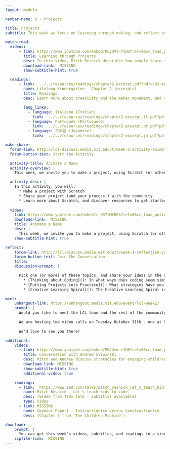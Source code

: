 ```yaml
---
layout: module

navbar-name: 2 - Projects

title: Projects
subtitle: This week we focus on learning through making, and reflect on the creative process through the Creative Learning Spiral. We also introduce coding as a new form of fluency and self-expression, and we start making projects with Scratch.

watch-read:
  videos:
      - link: https://www.youtube.com/embed/UqymVt-TtwU?rel=0&cc_load_policy=1
        title: Learning through Projects
        desc: In this video, Mitch Resnick describes how people learn through making projects, and introduces the Creative Learning Spiral as a framework to reflect about the creative process.
        download-link:  MISSING
        show-subtitle-hint: true

  readings:
      - link:  ../../resources/readings/chapter2-excerpt.pdf?pdf=ch2-en
        name: Lifelong Kindergarten - Chapter 2 (excerpts)
        title: Readings
        desc: Learn more about creativity and the maker movement, and coding as a form of fluency and expression.

        lang_links:
          - language: Italiano (Italian)
            link:  ../../resources/readings/chapter2-excerpt.it.pdf?pdf=ch2-it
          - language: Português (Portuguese)
            link:  ../../resources/readings/chapter2-excerpt.pt.pdf?pdf=ch2-pt
          - language: 日本語 (Japanese)
            link:  ../../resources/readings/chapter2-excerpt.ja.pdf?pdf=ch2-ja

make-share:
  forum-link: http://lcl-discuss.media.mit.edu/t/week-2-activity-animate-a-name/192
  forum-button-text: Start the Activity

  activity-title: Animate a Name
  activity-overview: |
    This week, we invite you to make a project, using Scratch (or other materials) to create an animation of your name. In this video, Yumiko and Dhwani show you examples and explain a little bit more.

  activity-desc: |
    In this activity, you will:
      * Make a project with Scratch
      * Share your project (and your process!) with the community
      * Learn more about Scratch, and discover resources to get started
    
  video:
    link: https://www.youtube.com/embed/r_X37lMVQFk?rel=0&cc_load_policy=1
    download-link:  MISSING
    title: Animate a Name
    desc: |
      This week, we invite you to make a project, using Scratch (or other materials) to create an animation of your name. In this video, Yumiko and Dhwani show you examples and explain a little bit more.
    show-subtitle-hint: true

reflect:
    forum-link: http://lcl-discuss.media.mit.edu/t/week-1-reflection-your-favorite-p/56
    forum-button-text: Join the Conversation
    title:
    discussion-prompt: |

      Pick one (or more) of these topics, and share your ideas in the discussion forum:
        * [Thinking about Coding](): In what ways does coding seem similar to other forms of making? In what ways does it seem different? How have your experiences with Scratch changed the way you think about coding?
        * [Putting Projects into Practice](): What strategies have you used in working on projects -- and helping others work on projects? What are the biggest challenges? What are the opportunities? What questions do you have?
        * [Creative Learning Spiral](): The Creative Learning Spiral is a model to help us think about the creative process. How would you describe or draw your own creative learning process?

meet:
    unhangout-link: https://unhangout.media.mit.edu/event/lcl-week2/
    prompt: |
      Would you like to meet the LCL team and the rest of the community?

      We are hosting two video calls on Tuesday October 31th - one at 9am EST and another one at 5pm EST.
      
      We'd love to see you there!

additional:
    videos:
      - link: https://www.youtube.com/embed/MHJdmm-cIU0?rel=0&cc_load_policy=1
        title: Conversation with Andrew Sliwinski
        desc: Mitch and Andrew discuss strategies for engaging children in creative learning through projects — and compare experiences with physical and digital materials
        download-link: MISSING
        show-subtitle-hint: true
        additional-video: true

    readings:
      - link:  https://www.ted.com/talks/mitch_resnick_let_s_teach_kids_to_code
        name: Mitch Resnick - Let's teach kids to code.
        desc: (Video from TEDx talk - subtitles available)
        type: video
      - link: MISSING
        name: Seymour Papert - Instructionism versus Constructionism
        desc: (Chapter 7 from 'The Children Machine')

download:
    prompt: |
      You can get this week's videos, subtitles, and readings in a single zip file for offline use.
    zipfile-link:  MISSING
---
```

